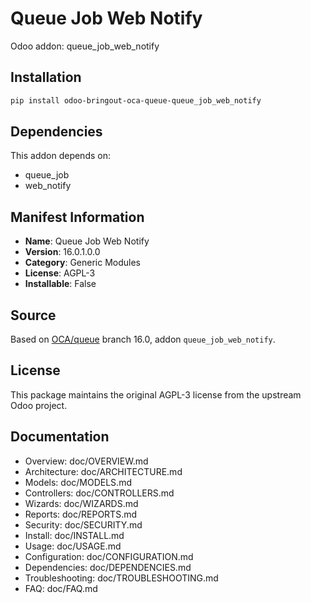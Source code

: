 # Queue Job Web Notify

Odoo addon: queue_job_web_notify

## Installation

```bash
pip install odoo-bringout-oca-queue-queue_job_web_notify
```

## Dependencies

This addon depends on:
- queue_job
- web_notify

## Manifest Information

- **Name**: Queue Job Web Notify
- **Version**: 16.0.1.0.0
- **Category**: Generic Modules
- **License**: AGPL-3
- **Installable**: False

## Source

Based on [OCA/queue](https://github.com/OCA/queue) branch 16.0, addon `queue_job_web_notify`.

## License

This package maintains the original AGPL-3 license from the upstream Odoo project.

## Documentation

- Overview: doc/OVERVIEW.md
- Architecture: doc/ARCHITECTURE.md
- Models: doc/MODELS.md
- Controllers: doc/CONTROLLERS.md
- Wizards: doc/WIZARDS.md
- Reports: doc/REPORTS.md
- Security: doc/SECURITY.md
- Install: doc/INSTALL.md
- Usage: doc/USAGE.md
- Configuration: doc/CONFIGURATION.md
- Dependencies: doc/DEPENDENCIES.md
- Troubleshooting: doc/TROUBLESHOOTING.md
- FAQ: doc/FAQ.md

